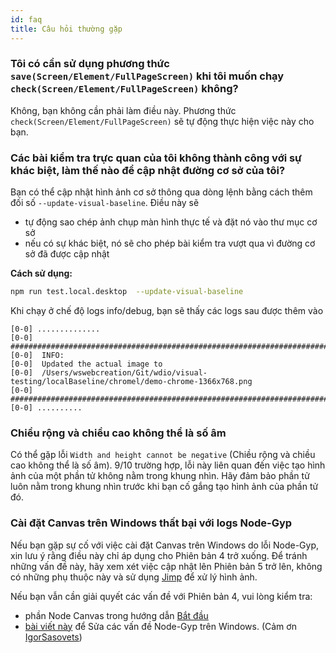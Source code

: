 ```yaml
---
id: faq
title: Câu hỏi thường gặp
---
```


### Tôi có cần sử dụng phương thức `save(Screen/Element/FullPageScreen)` khi tôi muốn chạy `check(Screen/Element/FullPageScreen)` không?

Không, bạn không cần phải làm điều này. Phương thức `check(Screen/Element/FullPageScreen)` sẽ tự động thực hiện việc này cho bạn.

### Các bài kiểm tra trực quan của tôi không thành công với sự khác biệt, làm thế nào để cập nhật đường cơ sở của tôi?

Bạn có thể cập nhật hình ảnh cơ sở thông qua dòng lệnh bằng cách thêm đối số `--update-visual-baseline`. Điều này sẽ

-   tự động sao chép ảnh chụp màn hình thực tế và đặt nó vào thư mục cơ sở
-   nếu có sự khác biệt, nó sẽ cho phép bài kiểm tra vượt qua vì đường cơ sở đã được cập nhật

**Cách sử dụng:**

```sh
npm run test.local.desktop  --update-visual-baseline
```

Khi chạy ở chế độ logs info/debug, bạn sẽ thấy các logs sau được thêm vào

```logs
[0-0] ..............
[0-0] #####################################################################################
[0-0]  INFO:
[0-0]  Updated the actual image to
[0-0]  /Users/wswebcreation/Git/wdio/visual-testing/localBaseline/chromel/demo-chrome-1366x768.png
[0-0] #####################################################################################
[0-0] ..........
```

### Chiều rộng và chiều cao không thể là số âm

Có thể gặp lỗi `Width and height cannot be negative` (Chiều rộng và chiều cao không thể là số âm). 9/10 trường hợp, lỗi này liên quan đến việc tạo hình ảnh của một phần tử không nằm trong khung nhìn. Hãy đảm bảo phần tử luôn nằm trong khung nhìn trước khi bạn cố gắng tạo hình ảnh của phần tử đó.

### Cài đặt Canvas trên Windows thất bại với logs Node-Gyp

Nếu bạn gặp sự cố với việc cài đặt Canvas trên Windows do lỗi Node-Gyp, xin lưu ý rằng điều này chỉ áp dụng cho Phiên bản 4 trở xuống. Để tránh những vấn đề này, hãy xem xét việc cập nhật lên Phiên bản 5 trở lên, không có những phụ thuộc này và sử dụng [Jimp](https://github.com/jimp-dev/jimp) để xử lý hình ảnh.

Nếu bạn vẫn cần giải quyết các vấn đề với Phiên bản 4, vui lòng kiểm tra:

-   phần Node Canvas trong hướng dẫn [Bắt đầu](/docs/visual-testing#system-requirements)
-   [bài viết này](https://spin.atomicobject.com/2019/03/27/node-gyp-windows/) để Sửa các vấn đề Node-Gyp trên Windows. (Cảm ơn [IgorSasovets](https://github.com/IgorSasovets))
